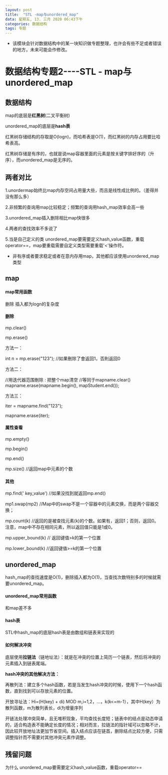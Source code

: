 ```yaml
---
layout: post
title:  "STL -map与unordered_map"
data: 星期五, 13. 三月 2020 06:43下午 
categories: 数据结构
tags: 专题
---
```

* 该模块会针对数据结构中的某一块知识做专题整理，也许会有些不足或者错误的地方，未来可能会作修改。

#  数据结构专题2----STL - map与unordered_map


## 数据结构

map的底层是**红黑树**(二叉平衡树)

unordered_map的底层是**hash表**

红黑树存储结构的存取是O(logn)，而哈希表是O(1)，而红黑树的内存占用要比哈希表高。

红黑树存储是有序的，也就是说map容器里面的元素是按关键字排好序的（升序），而unordered_map是无序的。


## 两者对比

1.unordermap始终比map内存空间占用量大些，而且是线性成比例的。（差得并没有那么多）

2.非频繁的查询用map比较稳定；频繁的查询用hash_map效率会高一些

3.unordered_map插入删除相比map快很多

4.两者的查找效率不多说了

5.当是自己定义的类   unordered_map要需要定义hash_value函数，重载operator==，map要重载需要自定义类型需要重载'<'操作符。


* 非有序或者要求稳定或者在意内存用map，其他都应该使用unordered_map类型

## map

#### map常用函数
删除 插入都为logn的复杂度
#### 删除
mp.clear()


mp.erase()
>
方法一：
>
int n = mp.erase("123"); //如果刪除了會返回1，否則返回0
>
方法二：
>
//用迭代器范围刪除 : 把整个map清空
//等同于mapname.clear()
mapname.erase(mapname.begin(), mapStudent.end());
>
方法三：
>
iter = mapname.find("123");
>
mapname.erase(iter);


#### 属性查看
mp.empty() 

mp.begin()

mp.end()

mp.size()           //返回map中元素的个数

#### 其他
mp.find(' key_value')  //如果没找到就返回mp.end()

mp1.swap(mp2) //Map中的swap不是一个容器中的元素交换，而是两个容器交换；

mp.count(k) //返回的是被查找元素(k)的个数。如果有，返回1；否则，返回0。注意，map中不存在相同元素，所以返回值只能是1或0。

mp.upper_bound(k)    // 返回键值>k的第一个位置

mp.lower_bound(k)    //返回键值>=k的第一个位置




## unordered_map
hash_map的查找速度是O(1)，删除插入都为O(1)，当查找次数特别多的时候就需要unordered_map。


#### unordered_map常用函数
和map差不多


#### hash表
STL中hash_map的底层hash表是由数组和链表来实现的

#### 如何解决冲突
底层使用**拉链法**（链地址法）：就是在冲突的位置上简历一个链表，然后将冲突的元素插入到链表尾端。

**hash冲突的其他解决方法：**

再散列法：建立多个hash函数，若是当发生hash冲突的时候，使用下一个hash函数，直到找到可以存放元素的位置。

 开放寻址法：Hi=(H(key) + di) MOD m,i=1,2，…，k(k<=m-1），其中H(key）为散列函数，m为散列表长，di为增量序列

>
开链法处理冲突简单，且无堆积现象，平均查找长度短；链表中的结点是动态申请的，适合构造表不能确定长度的情况；相对而言，拉链法的指针域可以忽略不计，因此较开放地址法更加节省空间。插入结点应该在链首，删除结点比较方便，只需调整指针而不需要对其他冲突元素作调整。


## 残留问题

为什么  unordered_map要需要定义hash_value函数，重载operator==













